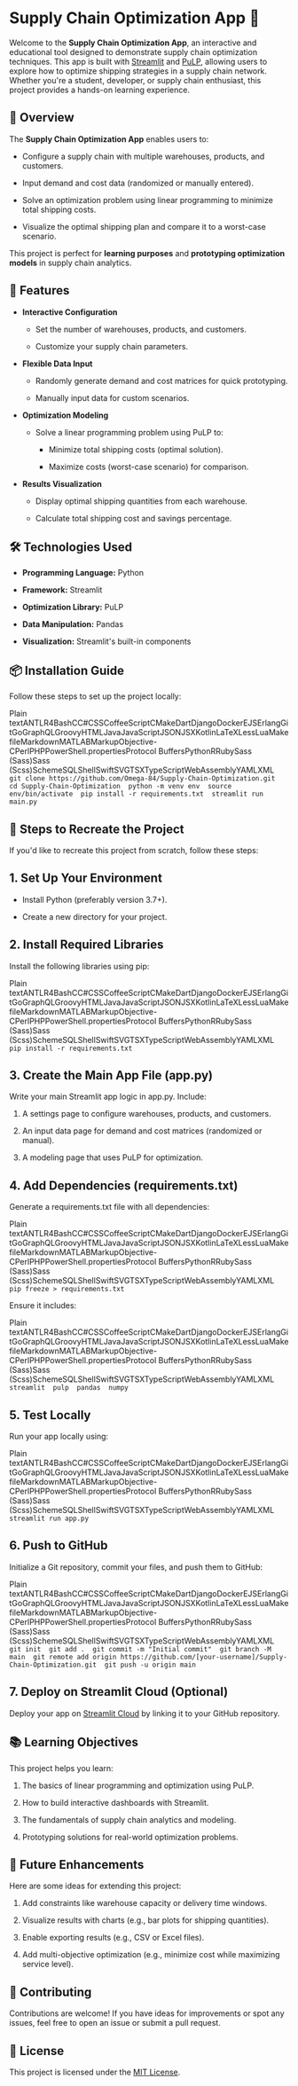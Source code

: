 Supply Chain Optimization App 🚚
================================

Welcome to the **Supply Chain Optimization App**, an interactive and educational tool designed to demonstrate supply chain optimization techniques. This app is built with [Streamlit](https://streamlit.io/) and [PuLP](https://coin-or.github.io/pulp/), allowing users to explore how to optimize shipping strategies in a supply chain network. Whether you're a student, developer, or supply chain enthusiast, this project provides a hands-on learning experience.

📖 Overview
-----------

The **Supply Chain Optimization App** enables users to:

*   Configure a supply chain with multiple warehouses, products, and customers.
    
*   Input demand and cost data (randomized or manually entered).
    
*   Solve an optimization problem using linear programming to minimize total shipping costs.
    
*   Visualize the optimal shipping plan and compare it to a worst-case scenario.
    

This project is perfect for **learning purposes** and **prototyping optimization models** in supply chain analytics.

🎯 Features
-----------

*   **Interactive Configuration**
    
    *   Set the number of warehouses, products, and customers.
        
    *   Customize your supply chain parameters.
        
*   **Flexible Data Input**
    
    *   Randomly generate demand and cost matrices for quick prototyping.
        
    *   Manually input data for custom scenarios.
        
*   **Optimization Modeling**
    
    *   Solve a linear programming problem using PuLP to:
        
        *   Minimize total shipping costs (optimal solution).
            
        *   Maximize costs (worst-case scenario) for comparison.
            
*   **Results Visualization**
    
    *   Display optimal shipping quantities from each warehouse.
        
    *   Calculate total shipping cost and savings percentage.
        

🛠️ Technologies Used
---------------------

*   **Programming Language:** Python
    
*   **Framework:** Streamlit
    
*   **Optimization Library:** PuLP
    
*   **Data Manipulation:** Pandas
    
*   **Visualization:** Streamlit's built-in components
    

📦 Installation Guide
---------------------

Follow these steps to set up the project locally:

Plain textANTLR4BashCC#CSSCoffeeScriptCMakeDartDjangoDockerEJSErlangGitGoGraphQLGroovyHTMLJavaJavaScriptJSONJSXKotlinLaTeXLessLuaMakefileMarkdownMATLABMarkupObjective-CPerlPHPPowerShell.propertiesProtocol BuffersPythonRRubySass (Sass)Sass (Scss)SchemeSQLShellSwiftSVGTSXTypeScriptWebAssemblyYAMLXML`   git clone https://github.com/Omega-84/Supply-Chain-Optimization.git  cd Supply-Chain-Optimization  python -m venv env  source env/bin/activate  pip install -r requirements.txt  streamlit run main.py   `

🔄 Steps to Recreate the Project
--------------------------------

If you'd like to recreate this project from scratch, follow these steps:

1\. Set Up Your Environment
---------------------------

*   Install Python (preferably version 3.7+).
    
*   Create a new directory for your project.
    

2\. Install Required Libraries
------------------------------

Install the following libraries using pip:

Plain textANTLR4BashCC#CSSCoffeeScriptCMakeDartDjangoDockerEJSErlangGitGoGraphQLGroovyHTMLJavaJavaScriptJSONJSXKotlinLaTeXLessLuaMakefileMarkdownMATLABMarkupObjective-CPerlPHPPowerShell.propertiesProtocol BuffersPythonRRubySass (Sass)Sass (Scss)SchemeSQLShellSwiftSVGTSXTypeScriptWebAssemblyYAMLXML`   pip install -r requirements.txt   `

3\. Create the Main App File (app.py)
-------------------------------------

Write your main Streamlit app logic in app.py. Include:

1.  A settings page to configure warehouses, products, and customers.
    
2.  An input data page for demand and cost matrices (randomized or manual).
    
3.  A modeling page that uses PuLP for optimization.
    

4\. Add Dependencies (requirements.txt)
---------------------------------------

Generate a requirements.txt file with all dependencies:

Plain textANTLR4BashCC#CSSCoffeeScriptCMakeDartDjangoDockerEJSErlangGitGoGraphQLGroovyHTMLJavaJavaScriptJSONJSXKotlinLaTeXLessLuaMakefileMarkdownMATLABMarkupObjective-CPerlPHPPowerShell.propertiesProtocol BuffersPythonRRubySass (Sass)Sass (Scss)SchemeSQLShellSwiftSVGTSXTypeScriptWebAssemblyYAMLXML`   pip freeze > requirements.txt   `

Ensure it includes:

Plain textANTLR4BashCC#CSSCoffeeScriptCMakeDartDjangoDockerEJSErlangGitGoGraphQLGroovyHTMLJavaJavaScriptJSONJSXKotlinLaTeXLessLuaMakefileMarkdownMATLABMarkupObjective-CPerlPHPPowerShell.propertiesProtocol BuffersPythonRRubySass (Sass)Sass (Scss)SchemeSQLShellSwiftSVGTSXTypeScriptWebAssemblyYAMLXML`   streamlit  pulp  pandas  numpy   `

5\. Test Locally
----------------

Run your app locally using:

Plain textANTLR4BashCC#CSSCoffeeScriptCMakeDartDjangoDockerEJSErlangGitGoGraphQLGroovyHTMLJavaJavaScriptJSONJSXKotlinLaTeXLessLuaMakefileMarkdownMATLABMarkupObjective-CPerlPHPPowerShell.propertiesProtocol BuffersPythonRRubySass (Sass)Sass (Scss)SchemeSQLShellSwiftSVGTSXTypeScriptWebAssemblyYAMLXML`   streamlit run app.py   `

6\. Push to GitHub
------------------

Initialize a Git repository, commit your files, and push them to GitHub:

Plain textANTLR4BashCC#CSSCoffeeScriptCMakeDartDjangoDockerEJSErlangGitGoGraphQLGroovyHTMLJavaJavaScriptJSONJSXKotlinLaTeXLessLuaMakefileMarkdownMATLABMarkupObjective-CPerlPHPPowerShell.propertiesProtocol BuffersPythonRRubySass (Sass)Sass (Scss)SchemeSQLShellSwiftSVGTSXTypeScriptWebAssemblyYAMLXML`   git init  git add .  git commit -m "Initial commit"  git branch -M main  git remote add origin https://github.com/[your-username]/Supply-Chain-Optimization.git  git push -u origin main   `

7\. Deploy on Streamlit Cloud (Optional)
----------------------------------------

Deploy your app on [Streamlit Cloud](https://share.streamlit.io/) by linking it to your GitHub repository.

📚 Learning Objectives
----------------------

This project helps you learn:

1.  The basics of linear programming and optimization using PuLP.
    
2.  How to build interactive dashboards with Streamlit.
    
3.  The fundamentals of supply chain analytics and modeling.
    
4.  Prototyping solutions for real-world optimization problems.
    

🔮 Future Enhancements
----------------------

Here are some ideas for extending this project:

1.  Add constraints like warehouse capacity or delivery time windows.
    
2.  Visualize results with charts (e.g., bar plots for shipping quantities).
    
3.  Enable exporting results (e.g., CSV or Excel files).
    
4.  Add multi-objective optimization (e.g., minimize cost while maximizing service level).
    

🤝 Contributing
---------------

Contributions are welcome! If you have ideas for improvements or spot any issues, feel free to open an issue or submit a pull request.

📜 License
----------

This project is licensed under the [MIT License](https://www.perplexity.ai/search/LICENSE).